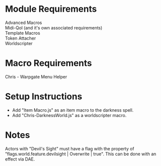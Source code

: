 # Module Requirements  
Advanced Macros  
Midi-Qol (and it's own associated requirements)  
Template Macros  
Token Attacher  
Worldscripter  
# Macro Requirements  
Chris - Warpgate Menu Helper  
# Setup Instructions  
- Add "Item Macro.js" as an item macro to the darkness spell.  
- Add "Chris-DarknessWorld.js" as a worldscripter macro.  
# Notes  
Actors with "Devil's Sight" must have a flag with the property of "flags.world.feature.devilsight | Overwrite | true".  This can be done with an effect via DAE.
